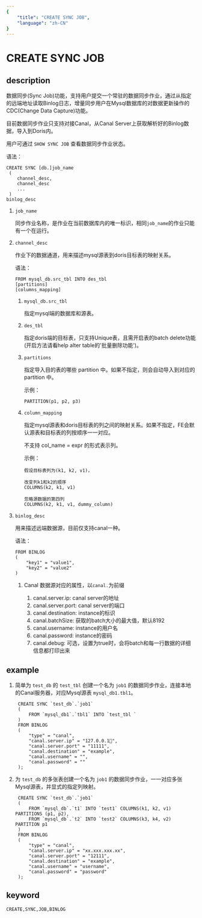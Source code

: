 ```yaml
---
{
    "title": "CREATE SYNC JOB",
    "language": "zh-CN"
}
---
```


<!-- 
Licensed to the Apache Software Foundation (ASF) under one
or more contributor license agreements.  See the NOTICE file
distributed with this work for additional information
regarding copyright ownership.  The ASF licenses this file
to you under the Apache License, Version 2.0 (the
"License"); you may not use this file except in compliance
with the License.  You may obtain a copy of the License at

  http://www.apache.org/licenses/LICENSE-2.0

Unless required by applicable law or agreed to in writing,
software distributed under the License is distributed on an
"AS IS" BASIS, WITHOUT WARRANTIES OR CONDITIONS OF ANY
KIND, either express or implied.  See the License for the
specific language governing permissions and limitations
under the License.
-->

# CREATE SYNC JOB

## description

数据同步(Sync Job)功能，支持用户提交一个常驻的数据同步作业，通过从指定的远端地址读取Binlog日志，增量同步用户在Mysql数据库的对数据更新操作的CDC(Change Data Capture)功能。
	
目前数据同步作业只支持对接Canal，从Canal Server上获取解析好的Binlog数据，导入到Doris内。
	
用户可通过 `SHOW SYNC JOB` 查看数据同步作业状态。
	
语法：

```	
CREATE SYNC [db.]job_name
 (
 	channel_desc, 
 	channel_desc
 	...
 )
binlog_desc
```
   	
1. `job_name`

	同步作业名称，是作业在当前数据库内的唯一标识，相同`job_name`的作业只能有一个在运行。
   		
2. `channel_desc`

	作业下的数据通道，用来描述mysql源表到doris目标表的映射关系。
	
	语法：   		
	
	```
	FROM mysql_db.src_tbl INTO des_tbl
	[partitions]
	[columns_mapping]
	```
	
	1. `mysql_db.src_tbl`

        指定mysql端的数据库和源表。
		
	2. `des_tbl`

        指定doris端的目标表，只支持Unique表，且需开启表的batch delete功能(开启方法请看help alter table的'批量删除功能')。
	
	3. `partitions`

        指定导入目的表的哪些 partition 中。如果不指定，则会自动导入到对应的 partition 中。
		
        示例：
	
        ```
        PARTITION(p1, p2, p3)
        ```
		
	4. `column_mapping`

        指定mysql源表和doris目标表的列之间的映射关系。如果不指定，FE会默认源表和目标表的列按顺序一一对应。
		
        不支持 col_name = expr 的形式表示列。
		
        示例：
		
        ```
        假设目标表列为(k1, k2, v1)，
	
        改变列k1和k2的顺序
        COLUMNS(k2, k1, v1)
	
        忽略源数据的第四列
        COLUMNS(k2, k1, v1, dummy_column)
        ```
		
3. `binlog_desc`

    用来描述远端数据源，目前仅支持canal一种。
	
    语法：
	
    ```
    FROM BINLOG
    (
        "key1" = "value1", 
        "key2" = "value2"
    )
    ```
	
	1. Canal 数据源对应的属性，以`canal.`为前缀

		1. canal.server.ip: canal server的地址
		2. canal.server.port: canal server的端口
		3. canal.destination: instance的标识
		4. canal.batchSize: 获取的batch大小的最大值，默认8192
		5. canal.username: instance的用户名
		6. canal.password: instance的密码
		7. canal.debug: 可选，设置为true时，会将batch和每一行数据的详细信息都打印出来

## example

1. 简单为 `test_db` 的 `test_tbl` 创建一个名为 `job1` 的数据同步作业，连接本地的Canal服务器，对应Mysql源表 `mysql_db1.tbl1`。

		CREATE SYNC `test_db`.`job1`
		(
			FROM `mysql_db1`.`tbl1` INTO `test_tbl `
		)
		FROM BINLOG 
		(
			"type" = "canal",
			"canal.server.ip" = "127.0.0.1",
			"canal.server.port" = "11111",
			"canal.destination" = "example",
			"canal.username" = "",
			"canal.password" = ""
		);
		
2. 为 `test_db` 的多张表创建一个名为 `job1` 的数据同步作业，一一对应多张Mysql源表，并显式的指定列映射。

		CREATE SYNC `test_db`.`job1` 
		(
			FROM `mysql_db`.`t1` INTO `test1` COLUMNS(k1, k2, v1) PARTITIONS (p1, p2),
			FROM `mysql_db`.`t2` INTO `test2` COLUMNS(k3, k4, v2) PARTITION p1
		) 
		FROM BINLOG 
		(
			"type" = "canal", 
			"canal.server.ip" = "xx.xxx.xxx.xx", 
			"canal.server.port" = "12111", 
			"canal.destination" = "example",  
			"canal.username" = "username", 
			"canal.password" = "password"
		);

## keyword

	CREATE,SYNC,JOB,BINLOG
  			
  		
  			
  		